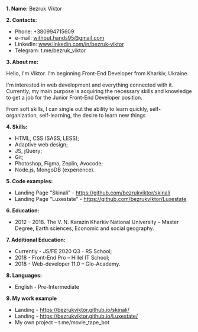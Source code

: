 **1. Name:** Bezruk Viktor

**2. Contacts:**
* Phone: +380994715609
* e-mail: without.hands95@gmail.com
* LinkedIn: www.linkedin.com/in/bezruk-viktor
* Telegram: t.me/bezruk_viktor

**3. About me:**

Hello, I'm Viktor. I'm beginning Front-End Developer from Kharkiv, Ukraine.

I'm interested in web development and everything connected with it.
Currently, my main purpose is acquiring the necessary skills and knowledge to get a job for the Junior Front-End Developer position.

From soft skills, I can single out the ability to learn quickly, self-organization, self-learning, the desire to learn new things

**4. Skills:**
* HTML, CSS (SASS, LESS);
* Adaptive web design;
* JS, jQuery;
* Git;
* Photoshop, Figma, Zeplin, Avocode;
* Node.js, MongoDB (experience).

**5. Code examples:**
* Landing Page "Skinali" - https://github.com/bezrukviktor/skinali
* Landing Page "Luxestate" - https://github.com/bezrukviktor/Luxestate

**6. Education:**
* 2012 – 2018. The V. N. Karazin Kharkiv National University – Master Degree, Earth sciences, Economic and social geography.

**7. Additional Education:**
* Currently - JS/FE 2020 Q3 - RS School;
* 2018 - Front-End Pro – Hillel IT School;
* 2018 - Web-developer 11.0 – Glo-Academy.

**8. Languages:**
* English - Pre-Intermediate

**9. My work example**
* Landing - https://bezrukviktor.github.io/skinali/
* Landing - https://bezrukviktor.github.io/Luxestate/
* My own project – t.me/movie_tape_bot